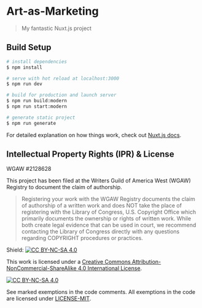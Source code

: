 # Art-as-Marketing

> My fantastic Nuxt.js project

## Build Setup

``` bash
# install dependencies
$ npm install

# serve with hot reload at localhost:3000
$ npm run dev

# build for production and launch server
$ npm run build:modern
$ npm run start:modern

# generate static project
$ npm run generate
```

For detailed explanation on how things work, check out [Nuxt.js docs](https://nuxtjs.org).

## Intellectual Property Rights (IPR) & License

WGAW #2128628

This project has been filed at the Writers Guild of America West (WGAW) Registry to document the claim of authorship.

> Registering your work with the WGAW Registry documents the claim of authorship of a written work and does NOT take the place of registering with the Library of Congress, U.S. Copyright Office which primarily documents the ownership or rights of written work. While both create legal evidence that can be used in court, we recommend contacting the Library of Congress directly with any questions regarding COPYRIGHT procedures or practices.

Shield: [![CC BY-NC-SA 4.0][cc-by-nc-sa-shield]][cc-by-nc-sa]

This work is licensed under a
[Creative Commons Attribution-NonCommercial-ShareAlike 4.0 International License][cc-by-nc-sa].

[![CC BY-NC-SA 4.0][cc-by-nc-sa-image]][cc-by-nc-sa]

[cc-by-nc-sa]: http://creativecommons.org/licenses/by-nc-sa/4.0/
[cc-by-nc-sa-image]: https://licensebuttons.net/l/by-nc-sa/4.0/88x31.png
[cc-by-nc-sa-shield]: https://img.shields.io/badge/License-CC%20BY--NC--SA%204.0-lightgrey.svg

See marked exemptions in the code comments. All exemptions in the code are licensed under [LICENSE-MIT](LICENSE-MIT).
